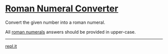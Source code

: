 # [Roman Numeral Converter](https://www.freecodecamp.org/learn/javascript-algorithms-and-data-structures/javascript-algorithms-and-data-structures-projects/roman-numeral-converter)

Convert the given number into a roman numeral.

All [roman numerals](https://www.mathsisfun.com/roman-numerals.html) answers should be provided in upper-case.

***

[repl.it](https://repl.it/@NadiiaK/FCCRomanNumeralConverter#index.js "You can also check my solution on repl.it")
